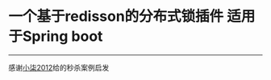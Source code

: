 # 一个基于redisson的分布式锁插件 适用于Spring boot

---
感谢[小柒2012](https://gitee.com/52itstyle/spring-boot-seckill)给的秒杀案例启发


